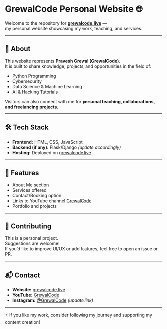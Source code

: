 # GrewalCode Personal Website 🌐

Welcome to the repository for **[grewalcode.live](https://grewalcode.live/)** —  
my personal website showcasing my work, teaching, and services.

---

## 🚀 About
This website represents **Pravesh Grewal (GrewalCode)**.  
It is built to share knowledge, projects, and opportunities in the field of:
- Python Programming
- Cybersecurity
- Data Science & Machine Learning
- AI & Hacking Tutorials

Visitors can also connect with me for **personal teaching, collaborations, and freelancing projects**.

---

## 🛠 Tech Stack
- **Frontend:** HTML, CSS, JavaScript  
- **Backend (if any):** Flask/Django *(update accordingly)*  
- **Hosting:** Deployed on [grewalcode.live](https://grewalcode.live/)  

---

## 📂 Features
- About Me section  
- Services offered  
- Contact/Booking option  
- Links to YouTube channel [GrewalCode](https://www.youtube.com/@GrewalCode)  
- Portfolio and projects  

---

## 🤝 Contributing
This is a personal project.  
Suggestions are welcome!  
If you’d like to improve UI/UX or add features, feel free to open an issue or PR.

---

## 📬 Contact
- **Website:** [grewalcode.live](https://grewalcode.live/)  
- **YouTube:** [GrewalCode](https://www.youtube.com/@GrewalCode)  
- **Instagram:** [@GrewalCode](https://www.instagram.com/codegrewal/) *(update link)*  

---

⭐ If you like my work, consider following my journey and supporting my content creation!
